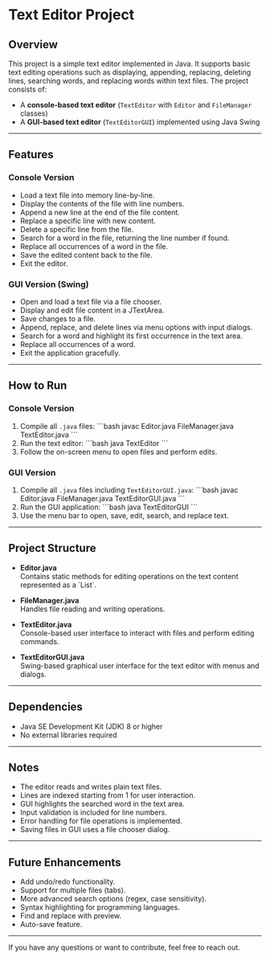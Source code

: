 # Text Editor Project

## Overview
This project is a simple text editor implemented in Java. It supports basic text editing operations such as displaying, appending, replacing, deleting lines, searching words, and replacing words within text files. The project consists of:

- A **console-based text editor** (`TextEditor` with `Editor` and `FileManager` classes)
- A **GUI-based text editor** (`TextEditorGUI`) implemented using Java Swing

---

## Features

### Console Version
- Load a text file into memory line-by-line.
- Display the contents of the file with line numbers.
- Append a new line at the end of the file content.
- Replace a specific line with new content.
- Delete a specific line from the file.
- Search for a word in the file, returning the line number if found.
- Replace all occurrences of a word in the file.
- Save the edited content back to the file.
- Exit the editor.

### GUI Version (Swing)
- Open and load a text file via a file chooser.
- Display and edit file content in a JTextArea.
- Save changes to a file.
- Append, replace, and delete lines via menu options with input dialogs.
- Search for a word and highlight its first occurrence in the text area.
- Replace all occurrences of a word.
- Exit the application gracefully.

---

## How to Run

### Console Version
1. Compile all `.java` files:
    \`\`\`bash
    javac Editor.java FileManager.java TextEditor.java
    \`\`\`
2. Run the text editor:
    \`\`\`bash
    java TextEditor
    \`\`\`
3. Follow the on-screen menu to open files and perform edits.

### GUI Version
1. Compile all `.java` files including `TextEditorGUI.java`:
    \`\`\`bash
    javac Editor.java FileManager.java TextEditorGUI.java
    \`\`\`
2. Run the GUI application:
    \`\`\`bash
    java TextEditorGUI
    \`\`\`
3. Use the menu bar to open, save, edit, search, and replace text.

---

## Project Structure

- **Editor.java**  
  Contains static methods for editing operations on the text content represented as a \`List<String>\`.

- **FileManager.java**  
  Handles file reading and writing operations.

- **TextEditor.java**  
  Console-based user interface to interact with files and perform editing commands.

- **TextEditorGUI.java**  
  Swing-based graphical user interface for the text editor with menus and dialogs.

---

## Dependencies
- Java SE Development Kit (JDK) 8 or higher
- No external libraries required

---

## Notes

- The editor reads and writes plain text files.
- Lines are indexed starting from 1 for user interaction.
- GUI highlights the searched word in the text area.
- Input validation is included for line numbers.
- Error handling for file operations is implemented.
- Saving files in GUI uses a file chooser dialog.

---

## Future Enhancements
- Add undo/redo functionality.
- Support for multiple files (tabs).
- More advanced search options (regex, case sensitivity).
- Syntax highlighting for programming languages.
- Find and replace with preview.
- Auto-save feature.

---

If you have any questions or want to contribute, feel free to reach out.
